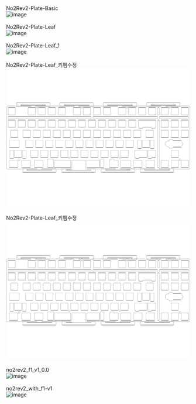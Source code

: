 <br/>No2Rev2-Plate-Basic<br/>![image](./No2Rev2-Plate-Basic.png)<br/>
<br/>No2Rev2-Plate-Leaf<br/>![image](./No2Rev2-Plate-Leaf.png)<br/>
<br/>No2Rev2-Plate-Leaf_1<br/>![image](./No2Rev2-Plate-Leaf_1.png)<br/>
<br/>No2Rev2-Plate-Leaf_키팸수정<br/>![image](./No2Rev2-Plate-Leaf_키팸수정.png)<br/>
<br/>No2Rev2-Plate-Leaf_키팸수정<br/>![image](./No2Rev2-Plate-Leaf_키팸수정.png)<br/>
<br/>no2rev2_f1_v1_0.0<br/>![image](./no2rev2_f1_v1_0.0.png)<br/>
<br/>no2rev2_with_f1-v1<br/>![image](./no2rev2_with_f1-v1.png)<br/>
